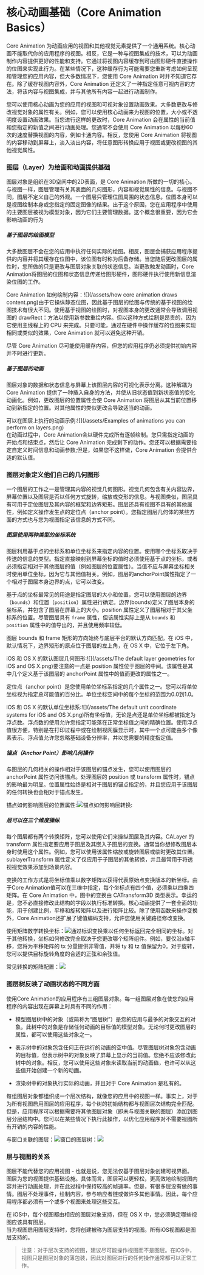 # 核心动画基础（Core Animation Basics）

Core Animation 为动画应用的视图和其他视觉元素提供了一个通用系统。核心动画不能取代你的应用程序的视图。相反，它是一种与视图集成的技术，可以为动画制作内容提供更好的性能和支持。它通过将视图内容缓存到可由图形硬件直接操作的位图来实现此行为。在某些情况下，这种缓存行为可能需要您重新考虑如何呈现和管理您的应用内容，但大多数情况下，您使用 Core Animation 时并不知道它存在。除了缓存视图内容外，Core Animation 还定义了一种指定任意可视内容的方法，将该内容与视图集成，并与其他所有内容一起进行动画制作。

您可以使用核心动画为您的应用的视图和可视对象设置动画效果。大多数更改与修改视觉对象的属性有关。例如，您可以使用核心动画来为视图的位置，大小或不透明度设置动画效果。当您进行这样的更改时，Core Animation 会在属性的当前值和您指定的新值之间进行动画处理。您通常不会使用 Core Animation 以每秒60次的速度替换视图的内容，例如卡通内容。相反，您使用 Core Animation 将视图的内容移动到屏幕上，淡入淡出内容，将任意图形转换应用于视图或更改视图的其他视觉属性。

### 图层（Layer）为绘画和动画提供基础

图层对象是组织在3D空间中的2D表面，是 Core Animation 所做的一切的核心。与视图一样，图层管理有关其表面的几何图形，内容和视觉属性的信息。与视图不同，图层不定义自己的外观。一个图层只管理位图周围的状态信息。位图本身可以是视图绘制本身或您指定的固定图像的结果。出于这个原因，您在应用程序中使用的主要图层被视为模型对象，因为它们主要管理数据。这个概念很重要，因为它会影响动画的行为

##### 基于图层的绘图模型

大多数图层不会在您的应用中执行任何实际的绘图。相反，图层会捕获应用程序提供的内容并将其缓存在位图中，该位图有时称为后备存储。当您随后更改图层的属性时，您所做的只是更改与图层对象关联的状态信息。当更改触发动画时，Core Animation将图层的位图和状态信息传递给图形硬件，图形硬件执行使用新信息渲染位图的工作。

Core Animation 如何绘制内容：![](/assets/how core animation draws content.png)由于它操纵静态位图，因此基于图层的绘图与传统的基于视图的绘图技术有很大不同。使用基于视图的绘图时，对视图本身的更改通常会导致调用视图的 drawRect：方法以使用新参数重绘内容。但以这种方式绘制是昂贵的，因为它使用主线程上的 CPU 来完成。只要可能，通过在硬件中操作缓存的位图来实现相同或类似的效果，Core Animation 就可以避免这种开销。

尽管 Core Animation 尽可能使用缓存内容，但您的应用程序仍必须提供初始内容并不时进行更新。

##### 基于图层的动画

图层对象的数据和状态信息与屏幕上该图层内容的可视化表示分离。这种解耦为 Core Animation 提供了一种插入自身的方法，并使从旧状态值到新状态值的变化动画化。例如，更改图层的位置属性会使 Core Animation 将图层从其当前位置移动到新指定的位置。对其他属性的类似更改会导致适当的动画。

可以在图层上执行的动画示例:![](/assets/Examples of animations you can perform on layers.png)  
在动画过程中，Core Animation会以硬件完成所有逐帧绘制。您只需指定动画的开始点和结束点，然后让 Core Animation 完成剩下的动作。您还可以根据需要指定自定义时间信息和动画参数;但是，如果您不这样做，Core Animation 会提供合适的默认值。

### 图层对象定义他们自己的几何图形

一个图层的工作之一是管理其内容的视觉几何图形。视觉几何包含有关内容边界，屏幕位置以及图层是否以任何方式旋转，缩放或变形的信息。与视图类似，图层具有可用于定位图层及其内容的框架和边界矩形。图层还具有视图不具有的其他属性，例如定义操作发生点的定位点（anchor point）。您指定图层几何体的某些方面的方式也与您为视图指定该信息的方式不同。

##### 图层使用两种类型的坐标系统

图层利用基于点的坐标系和单位坐标系来指定内容的位置。使用哪个坐标系取决于传送的信息的类型。指定直接映射到屏幕坐标的值时必须使用基于点的坐标，或者必须指定相对于其他图层的值（例如图层的位置属性）。当值不应与屏幕坐标相关时使用单位坐标，因为它与其他值相关。例如，图层的anchorPoint属性指定了一个相对于图层本身边界的点，它可以改变。

基于点的坐标最常见的用途是指定图层的大小和位置，您可以使用图层的边界（`bounds`）和位置（`position`）属性进行确定。边界\(bounds\)定义了图层本身的坐标系，并包含了图层在屏幕上的大小。position 属性定义了图层相对于其父坐标系的位置。尽管图层具有 `frame` 属性，但该属性实际上是从 `bounds` 和 `position` 属性中的值导出的，并且使用频率较低。

图层 bounds 和 frame 矩形的方向始终与底层平台的默认方向匹配。在 iOS 中，默认情况下，边界矩形的原点位于图层的左上角，在 OS X 中，它位于左下角。

iOS 和 OS X 的默认图层几何图形:![](/assets/The default layer geometries for iOS and OS X.png)要注意的一点是 position 属性位于图层的中间。该属性是其中几个定义基于该图层的 anchorPoint 属性中的值而更改的属性之一。

定位点（anchor point）是您使用单位坐标系指定的几个属性之一。您可以将单位坐标视为指定总可能值的百分比。单位坐标空间中的每个坐标的范围为0.0到1.0。

iOS 和 OS X 的默认单位坐标系:![](/assets/The default unit coordinate systems for iOS and OS X.png)所有坐标值，无论是点还是单位坐标都被指定为浮点数。浮点数的使用允许您指定可能落在正常坐标值之间的精确位置。使用浮点值很方便，特别是在打印过程中或在绘制视网膜显示时，其中一个点可能由多个像素表示。浮点值允许您忽略基础设备分辨率，并以您需要的精度指定值。

##### 锚点（Anchor Point）影响几何操作

与图层的几何相关的操作相对于该图层的锚点发生，您可以使用图层的 anchorPoint 属性访问该锚点。处理图层的 position 或 transform 属性时，锚点的影响最为明显。位置属性始终是相对于图层的锚点指定的，并且您应用于该图层的任何转换也会相对于锚点发生。

锚点如何影响图层的位置属性:![](/assets/layer_coords_anchorpoint_position_2x.png)锚点如何影响层转换:

##### 层可以在三个维度操纵

每个图层都有两个转换矩阵，您可以使用它们来操纵图层及其内容。CALayer 的 transform 属性指定要应用于图层及其嵌入子图层的变换。通常当你想修改图层本身时使用这个属性。例如，您可以使用该属性缩放或旋转图层或临时更改其位置。sublayerTransform 属性定义了仅应用于子图层的其他转换，并且最常用于将透视视觉效果添加到场景内容。

变换的工作方式是将坐标值乘以数字矩阵以获得代表原始点变换版本的新坐标。由于Core Animation值可以在三维中指定，每个坐标点有四个值，必须乘以四乘四矩阵。在 Core Animation 中，图中的变换由 CATransform3D 类型表示。幸运的是，您不必直接修改此结构的字段以执行标准转换。核心动画提供了一套全面的功能，用于创建比例，平移和旋转矩阵以及进行矩阵比较。除了使用函数来操作变换外，Core Animation还扩展了键值编码支持，允许您使用关键路径修改变换。

使用矩阵数学转换坐标：![](/assets/transform_basic_math_2x.png)通过标识变换乘以任何坐标返回完全相同的坐标。对于其他转换，坐标如何修改完全取决于您更改哪个矩阵组件。例如，要仅沿x轴平移，您将为平移矩阵的 tx 分量提供非零值，并将 ty 和 tz 值保留为0。对于旋转，您可以提供目标旋转角度的合适的正弦和余弦值。

常见转换的矩阵配置：![](/assets/transform_manipulations_2x.png)

### 图层树反映了动画状态的不同方面

使用Core Animation的应用程序有三组图层对象。每一组图层对象在使您的应用程序的内容出现在屏幕上时具有不同的作用：

* 模型图层树中的对象（或简称为“图层树”）是您的应用与最多的对象交互的对象。此树中的对象是存储任何动画的目标值的模型对象。无论何时更改图层的属性，都可以使用这些对象之一。

* 表示树中的对象包含任何正在运行的动画的空中值。尽管图层树对象包含动画的目标值，但表示树中的对象反映了屏幕上显示的当前值。您绝不应该修改此树中的对象。相反，您可以使用这些对象来读取当前的动画值，也许可以从这些值开始创建一个新的动画。

* 渲染树中的对象执行实际的动画，并且对于 Core Animation 是私有的。

每组图层对象都组织成一个层次结构，就像您的应用中的视图一样。事实上，对于为所有视图启用图层的应用程序，每个树的初始结构都与视图层次结构完全匹配。但是，应用程序可以根据需要将其他图层对象（即未与视图关联的图层）添加到图层分层结构中。您可以在某些情况下执行此操作，以优化应用程序对不需要视图所有开销的内容的性能。

与窗口关联的图层：![](/assets/sublayer_hierarchy_2x.png)窗口的图层树：![](/assets/sublayer_hierarchies_2x.png)

### 层与视图的关系

图层不能代替您的应用视图 - 也就是说，您无法仅基于图层对象创建可视界面。图层为您的视图提供基础设施。具体而言，图层可以更轻松，更高效地绘制视图内容并进行动画处理，并在此过程中保持较高的帧速率。但是，有很多层没有做的事情。图层不处理事件，绘制内容，参与响应者链或做许多其他事情。因此，每个应用程序都必须有一个或多个视图来处理这些交互。

在 iOS中，每个视图都由相应的图层对象支持，但在 OS X 中，您必须确定哪些视图应该具有图层。  
当为视图启用图层支持时，您将创建被称为图层支持的视图。所有iOS视图都是图层支持的。

> 注意：对于层次支持的视图，建议尽可能操作视图而不是图层。在iOS中，视图只是图层对象的薄包装，因此对图层进行的任何操作通常都可以正常工作。

###  

  


  


